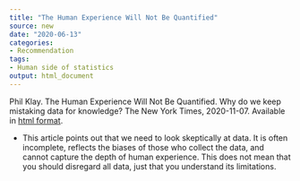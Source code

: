 ```yaml
---
title: "The Human Experience Will Not Be Quantified"
source: new
date: "2020-06-13"
categories:
- Recommendation
tags:
- Human side of statistics
output: html_document
---
```


Phil Klay. The Human Experience Will Not Be Quantified. Why do we keep mistaking data for knowledge? The New York Times, 2020-11-07. Available in [html format](https://www.nytimes.com/2020/11/07/opinion/sunday/data-science-limits.html).

<!---More--->

+ This article points out that we need to look skeptically at data. It is often incomplete, reflects the biases of those who collect the data, and cannot capture the depth of human experience. This does not mean that you should disregard all data, just that you understand its limitations.
